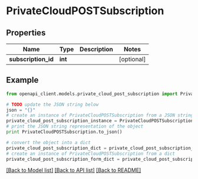 # PrivateCloudPOSTSubscription


## Properties
Name | Type | Description | Notes
------------ | ------------- | ------------- | -------------
**subscription_id** | **int** |  | [optional] 

## Example

```python
from openapi_client.models.private_cloud_post_subscription import PrivateCloudPOSTSubscription

# TODO update the JSON string below
json = "{}"
# create an instance of PrivateCloudPOSTSubscription from a JSON string
private_cloud_post_subscription_instance = PrivateCloudPOSTSubscription.from_json(json)
# print the JSON string representation of the object
print PrivateCloudPOSTSubscription.to_json()

# convert the object into a dict
private_cloud_post_subscription_dict = private_cloud_post_subscription_instance.to_dict()
# create an instance of PrivateCloudPOSTSubscription from a dict
private_cloud_post_subscription_form_dict = private_cloud_post_subscription.from_dict(private_cloud_post_subscription_dict)
```
[[Back to Model list]](../README.md#documentation-for-models) [[Back to API list]](../README.md#documentation-for-api-endpoints) [[Back to README]](../README.md)



